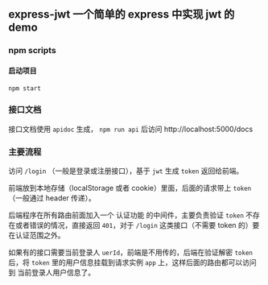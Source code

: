 ## express-jwt 一个简单的 express 中实现 jwt 的 demo

### npm scripts
#### 启动项目
`npm start`

### 接口文档

接口文档使用 `apidoc` 生成， `npm run api` 后访问 http://localhost:5000/docs

### 主要流程

访问 `/login` （一般是登录或注册接口），基于 `jwt`  生成 `token` 返回给前端。

前端放到本地存储（localStorage 或者 cookie）里面，后面的请求带上 `token` （一般通过 header 传递）。

后端程序在所有路由前面加入一个 认证功能 的中间件，主要负责验证 `token` 不存在或者错误的情况，直接返回 `401`，对于 `/login` 这类接口（不需要 token 的）要在认证范围之外。

如果有的接口需要当前登录人 `uerId`，前端是不用传的，后端在验证解密 `token` 后，将 `token` 里的用户信息挂载到请求实例 `app` 上，这样后面的路由都可以访问到 当前登录人用户信息了。